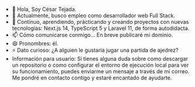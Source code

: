 - 👋 Hola, Soy César Tejada.
- 👀 Actualmente, busco empleo como desarrollador web Full Stack.
- 🌱 Continuo, aprendiendo, prácticando y creando proyectos con nuevas tecnologías: Next.js 14, TypeScript 5 y Laravel 11, de forma autodidacta.
- 📫 Cómo comunicarse conmigo... En breve publicaré mi dominio.
- 😄 Pronombres: él.
- ⚡ Dato curioso: ¿A alguien le gustaría jugar una partida de ajedrez?
- Información para usuario: Si tienes alguna duda sobre como descargar un repositorio o como configurar el entorno de ejecución local para ver su funcionamiento, puedes enviarme un mensaje a través de mi correo. Me pondré en contacto contigo y estaré encantado de ayudarte.

<!---
tejada1970/tejada1970 is a ✨ special ✨ repository because its `README.md` (this file) appears on your GitHub profile.
You can click the Preview link to take a look at your changes.
--->
